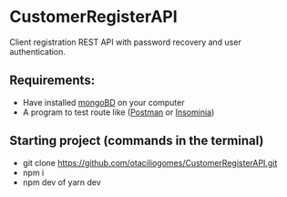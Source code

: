 # CustomerRegisterAPI
Client registration REST API with password recovery and user authentication.

## Requirements:
- Have installed [mongoBD](https://docs.mongodb.com/manual/installation/) on your computer
- A program to test route like ([Postman](https://www.postman.com/downloads/) or [Insominia](https://insomnia.rest/download))

## Starting project (commands in the terminal)
- git clone https://github.com/otaciliogomes/CustomerRegisterAPI.git
- npm i
- npm dev of yarn dev
